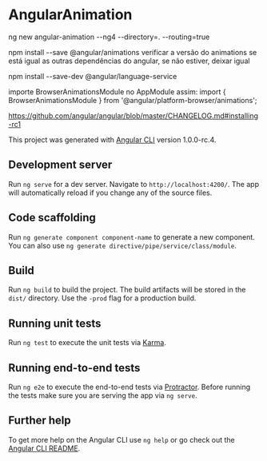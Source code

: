 # AngularAnimation

ng new angular-animation --ng4 --directory=. --routing=true

npm install --save @angular/animations
verificar a versão do animations se está igual as outras dependências do angular, se não estiver, deixar igual

npm install --save-dev @angular/language-service


importe BrowserAnimationsModule no AppModule assim:
import { BrowserAnimationsModule } from '@angular/platform-browser/animations';


https://github.com/angular/angular/blob/master/CHANGELOG.md#installing-rc1


This project was generated with [Angular CLI](https://github.com/angular/angular-cli) version 1.0.0-rc.4.

## Development server

Run `ng serve` for a dev server. Navigate to `http://localhost:4200/`. The app will automatically reload if you change any of the source files.

## Code scaffolding

Run `ng generate component component-name` to generate a new component. You can also use `ng generate directive/pipe/service/class/module`.

## Build

Run `ng build` to build the project. The build artifacts will be stored in the `dist/` directory. Use the `-prod` flag for a production build.

## Running unit tests

Run `ng test` to execute the unit tests via [Karma](https://karma-runner.github.io).

## Running end-to-end tests

Run `ng e2e` to execute the end-to-end tests via [Protractor](http://www.protractortest.org/).
Before running the tests make sure you are serving the app via `ng serve`.

## Further help

To get more help on the Angular CLI use `ng help` or go check out the [Angular CLI README](https://github.com/angular/angular-cli/blob/master/README.md).

